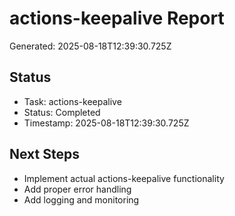 # actions-keepalive Report

Generated: 2025-08-18T12:39:30.725Z

## Status
- Task: actions-keepalive
- Status: Completed
- Timestamp: 2025-08-18T12:39:30.725Z

## Next Steps
- Implement actual actions-keepalive functionality
- Add proper error handling
- Add logging and monitoring
